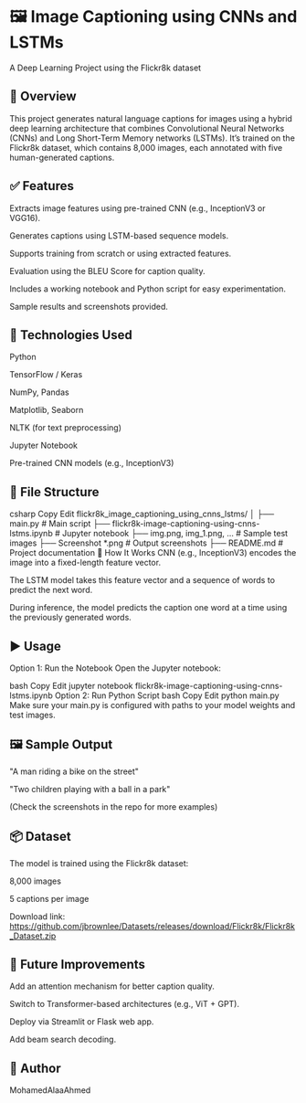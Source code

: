 # 🖼️ Image Captioning using CNNs and LSTMs
A Deep Learning Project using the Flickr8k dataset

## 📌 Overview
This project generates natural language captions for images using a hybrid deep learning architecture that combines Convolutional Neural Networks (CNNs) and Long Short-Term Memory networks (LSTMs).
It’s trained on the Flickr8k dataset, which contains 8,000 images, each annotated with five human-generated captions.

## ✅ Features
Extracts image features using pre-trained CNN (e.g., InceptionV3 or VGG16).

Generates captions using LSTM-based sequence models.

Supports training from scratch or using extracted features.

Evaluation using the BLEU Score for caption quality.

Includes a working notebook and Python script for easy experimentation.

Sample results and screenshots provided.

## 🧠 Technologies Used
Python

TensorFlow / Keras

NumPy, Pandas

Matplotlib, Seaborn

NLTK (for text preprocessing)

Jupyter Notebook

Pre-trained CNN models (e.g., InceptionV3)

## 📁 File Structure
csharp
Copy
Edit
flickr8k_image_captioning_using_cnns_lstms/
│
├── main.py                              # Main script
├── flickr8k-image-captioning-using-cnns-lstms.ipynb  # Jupyter notebook
├── img.png, img_1.png, ...              # Sample test images
├── Screenshot *.png                     # Output screenshots
├── README.md                            # Project documentation
🧪 How It Works
CNN (e.g., InceptionV3) encodes the image into a fixed-length feature vector.

The LSTM model takes this feature vector and a sequence of words to predict the next word.

During inference, the model predicts the caption one word at a time using the previously generated words.

## ▶️ Usage
Option 1: Run the Notebook
Open the Jupyter notebook:

bash
Copy
Edit
jupyter notebook flickr8k-image-captioning-using-cnns-lstms.ipynb
Option 2: Run Python Script
bash
Copy
Edit
python main.py
Make sure your main.py is configured with paths to your model weights and test images.

## 🖼️ Sample Output
"A man riding a bike on the street"

"Two children playing with a ball in a park"

(Check the screenshots in the repo for more examples)

## 📦 Dataset
The model is trained using the Flickr8k dataset:

8,000 images

5 captions per image

Download link: https://github.com/jbrownlee/Datasets/releases/download/Flickr8k/Flickr8k_Dataset.zip

## 🔧 Future Improvements
Add an attention mechanism for better caption quality.

Switch to Transformer-based architectures (e.g., ViT + GPT).

Deploy via Streamlit or Flask web app.

Add beam search decoding.

## 👤 Author
MohamedAlaaAhmed
